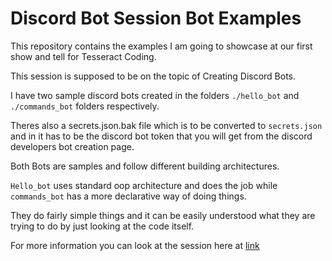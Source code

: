 # Discord Bot Session Bot Examples

This repository contains the examples I am going to showcase at our first 
show and tell for Tesseract Coding. 

This session is supposed to be on the topic of Creating Discord Bots. 

I have two sample discord bots created in the folders `./hello_bot` and 
`./commands_bot` folders respectively. 

Theres also a secrets.json.bak file which is to be converted to `secrets.json` 
and in it has to be the discord bot token that you will get from the discord
developers bot creation page.

Both Bots are samples and follow different building architectures. 

`Hello_bot` uses standard oop architecture and does the job while 
`commands_bot` has a more declarative way of doing things. 

They do fairly simple things and it can be easily understood what they are 
trying to do by just looking at the code itself. 

For more information you can look at the session here at [link](#)
